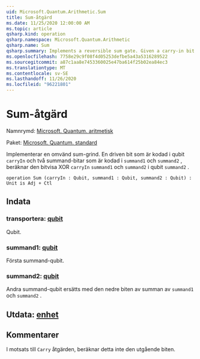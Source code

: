 ```yaml
---
uid: Microsoft.Quantum.Arithmetic.Sum
title: Sum-åtgärd
ms.date: 11/25/2020 12:00:00 AM
ms.topic: article
qsharp.kind: operation
qsharp.namespace: Microsoft.Quantum.Arithmetic
qsharp.name: Sum
qsharp.summary: Implements a reversible sum gate. Given a carry-in bit encoded in qubit `carryIn` and two summand bits encoded in `summand1` and `summand2`, computes the bitwise xor of `carryIn`, `summand1` and `summand2` in the qubit `summand2`.
ms.openlocfilehash: 7758e29c9f08f4d05253defbe5a43a5316289522
ms.sourcegitcommit: a87c1aa8e7453360025e47ba614f25b02ea84ec3
ms.translationtype: MT
ms.contentlocale: sv-SE
ms.lasthandoff: 11/26/2020
ms.locfileid: "96221801"
---
```

# <a name="sum-operation"></a>Sum-åtgärd

Namnrymd: [Microsoft. Quantum. aritmetisk](xref:Microsoft.Quantum.Arithmetic)

Paket: [Microsoft. Quantum. standard](https://nuget.org/packages/Microsoft.Quantum.Standard)


Implementerar en omvänd sum-grind. En driven bit som är kodad i qubit `carryIn` och två summand-bitar som är kodad i `summand1` och `summand2` , beräknar den bitvisa XOR `carryIn` `summand1` och `summand2` i qubit `summand2` .

```qsharp
operation Sum (carryIn : Qubit, summand1 : Qubit, summand2 : Qubit) : Unit is Adj + Ctl
```


## <a name="input"></a>Indata

### <a name="carryin--qubit"></a>transportera: [qubit](xref:microsoft.quantum.lang-ref.qubit)

Qubit.


### <a name="summand1--qubit"></a>summand1: [qubit](xref:microsoft.quantum.lang-ref.qubit)

Första summand-qubit.


### <a name="summand2--qubit"></a>summand2: [qubit](xref:microsoft.quantum.lang-ref.qubit)

Andra summand-qubit ersätts med den nedre biten av summan av `summand1` och `summand2` .



## <a name="output--unit"></a>Utdata: [enhet](xref:microsoft.quantum.lang-ref.unit)



## <a name="remarks"></a>Kommentarer

I motsats till `Carry` åtgärden, beräknar detta inte den utgående biten.